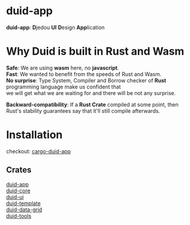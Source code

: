 # duid-app
**duid-app**: **D**jedou **UI** **D**esign **App**lication  


# Why Duid is built in Rust and Wasm  
**Safe**: We are using **wasm** here, no **javascript**.  
**Fast**: We wanted to benefit from the speeds of Rust and Wasm.  
**No surprise**: Type System, Compiler and Borrow checker of **Rust** programming language make us confident that  
we will get what we are waiting for and there will be not any surprise.  
  
**Backward-compatibility**: If a **Rust Crate** compiled at some point, then Rust's stability guarantees say that it'll still compile afterwards.  


# Installation  
checkout: [cargo-duid-app](https://github.com/djedou/cargo-duid-app)  


## Crates  
[duid-app](https://github.com/djedou/cargo-duid-app)  
[duid-core](https://github.com/djedou/duid/tree/master/duid-core)  
[duid-ui](https://github.com/djedou/duid-ui)  
[duid-template](https://github.com/djedou/duid_template)  
[duid-data-grid](https://github.com/djedou/duid-data-grid)  
[duid-tools](https://github.com/djedou/duid-app/tree/develop/duid-tools)  

